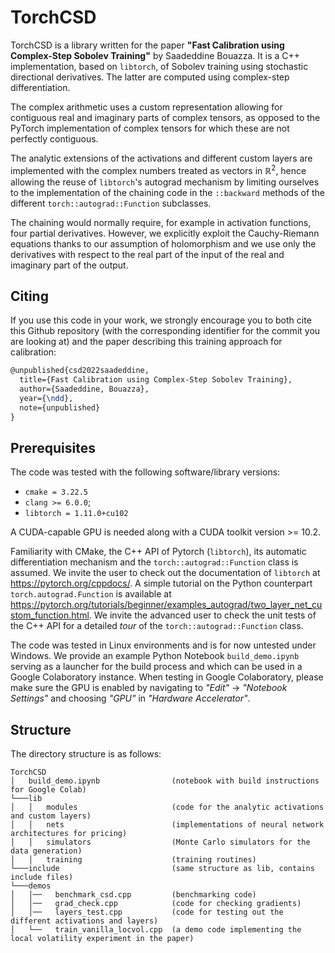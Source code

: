 # TorchCSD

TorchCSD is a library written for the paper **"Fast Calibration using Complex-Step Sobolev Training"** by Saadeddine Bouazza. It is a C++ implementation, based on `libtorch`, of Sobolev training using stochastic directional derivatives. The latter are computed using complex-step differentiation.

The complex arithmetic uses a custom representation allowing for contiguous real and imaginary parts of complex tensors, as opposed to the PyTorch implementation of complex tensors for which these are not perfectly contiguous.

The analytic extensions of the activations and different custom layers are implemented with the complex numbers treated as vectors in $\mathbb{R}^2$, hence allowing the reuse of `libtorch`'s autograd mechanism by limiting ourselves to the implementation of the chaining code in the `::backward` methods of the different `torch::autograd::Function` subclasses.

The chaining would normally require, for example in activation functions, four partial derivatives. However, we explicitly exploit the Cauchy-Riemann equations thanks to our assumption of holomorphism and we use only the derivatives with respect to the real part of the input of the real and imaginary part of the output.

## Citing
If you use this code in your work, we strongly encourage you to both cite this Github repository (with the corresponding identifier for the commit you are looking at) and the paper describing this training approach for calibration:
```latex
@unpublished{csd2022saadeddine,
  title={Fast Calibration using Complex-Step Sobolev Training},
  author={Saadeddine, Bouazza},
  year={\ndd},
  note={unpublished}
}
```

## Prerequisites
The code was tested with the following software/library versions:
* `cmake = 3.22.5`
* `clang >= 6.0.0`;
* `libtorch = 1.11.0+cu102`

A CUDA-capable GPU is needed along with a CUDA toolkit version >= 10.2.

Familiarity with CMake, the C++ API of Pytorch (`libtorch`), its automatic differentiation mechanism and the `torch::autograd::Function` class is assumed. We invite the user to check out the documentation of `libtorch` at https://pytorch.org/cppdocs/. A simple tutorial on the Python counterpart `torch.autograd.Function` is available at https://pytorch.org/tutorials/beginner/examples_autograd/two_layer_net_custom_function.html. We invite the advanced user to check the unit tests of the C++ API for a detailed _tour_ of the `torch::autograd::Function` class.

The code was tested in Linux environments and is for now untested under Windows. We provide an example Python Notebook `build_demo.ipynb` serving as a launcher for the build process and which can be used in a Google Colaboratory instance. When testing in Google Colaboratory, please make sure the GPU is enabled by navigating to *"Edit"* -> *"Notebook Settings"* and choosing *"GPU"* in *"Hardware Accelerator"*.

## Structure

The directory structure is as follows:
```
TorchCSD
│   build_demo.ipynb                (notebook with build instructions for Google Colab)
└───lib
│   │   modules                     (code for the analytic activations and custom layers)
│   │   nets                        (implementations of neural network architectures for pricing)
│   │   simulators                  (Monte Carlo simulators for the data generation)
│   │   training                    (training routines)
└───include                         (same structure as lib, contains include files)
└───demos
│   │──   benchmark_csd.cpp         (benchmarking code)
│   │──   grad_check.cpp            (code for checking gradients)
│   │──   layers_test.cpp           (code for testing out the different activations and layers)
│   └──   train_vanilla_locvol.cpp  (a demo code implementing the local volatility experiment in the paper)
```
